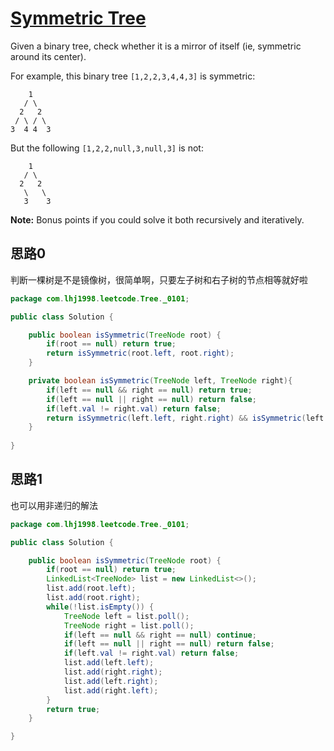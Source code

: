 # [Symmetric Tree](https://leetcode.com/problems/symmetric-tree/)

Given a binary tree, check whether it is a mirror of itself (ie, symmetric around its center).

For example, this binary tree `[1,2,2,3,4,4,3]` is symmetric:

```
    1
   / \
  2   2
 / \ / \
3  4 4  3
```

 

But the following `[1,2,2,null,3,null,3]` is not:

```
    1
   / \
  2   2
   \   \
   3    3
```

 

**Note:**
Bonus points if you could solve it both recursively and iteratively.

## 思路0

判断一棵树是不是镜像树，很简单啊，只要左子树和右子树的节点相等就好啦

```java
package com.lhj1998.leetcode.Tree._0101;

public class Solution {

    public boolean isSymmetric(TreeNode root) {
        if(root == null) return true;
        return isSymmetric(root.left, root.right);
    }

    private boolean isSymmetric(TreeNode left, TreeNode right){
        if(left == null && right == null) return true;
        if(left == null || right == null) return false;
        if(left.val != right.val) return false;
        return isSymmetric(left.left, right.right) && isSymmetric(left.right, right.left);
    }
    
}

```

## 思路1

也可以用非递归的解法

```java
package com.lhj1998.leetcode.Tree._0101;

public class Solution {

    public boolean isSymmetric(TreeNode root) {
        if(root == null) return true;
        LinkedList<TreeNode> list = new LinkedList<>();
        list.add(root.left);
        list.add(root.right);
        while(!list.isEmpty()) {
            TreeNode left = list.poll();
            TreeNode right = list.poll();
            if(left == null && right == null) continue;
            if(left == null || right == null) return false;
            if(left.val != right.val) return false;
            list.add(left.left);
            list.add(right.right);
            list.add(left.right);
            list.add(right.left);
        }
        return true;
    }

}

```


